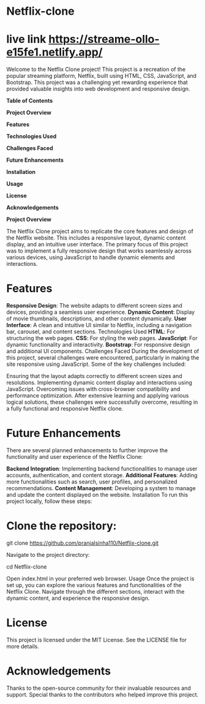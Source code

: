# Netflix-clone
# live link  https://streame-ollo-e15fe1.netlify.app/

Welcome to the Netflix Clone project! This project is a recreation of the popular streaming platform, Netflix, built using HTML, CSS, JavaScript, and Bootstrap. This project was a challenging yet rewarding experience that provided valuable insights into web development and responsive design.

**Table of Contents**

**Project Overview**

**Features**

**Technologies Used**

**Challenges Faced**

**Future Enhancements**

**Installation**

**Usage**

**License**

**Acknowledgements**

**Project Overview**

The Netflix Clone project aims to replicate the core features and design of the Netflix website. This includes a responsive layout, dynamic content display, and an intuitive user interface. The primary focus of this project was to implement a fully responsive design that works seamlessly across various devices, using JavaScript to handle dynamic elements and interactions.

# Features
**Responsive Design**: The website adapts to different screen sizes and devices, providing a seamless user experience.
**Dynamic Content**: Display of movie thumbnails, descriptions, and other content dynamically.
**User Interface**: A clean and intuitive UI similar to Netflix, including a navigation bar, carousel, and content sections.
Technologies Used
**HTML**: For structuring the web pages.
**CSS**: For styling the web pages.
**JavaScript**: For dynamic functionality and interactivity.
**Bootstrap**: For responsive design and additional UI components.
Challenges Faced
During the development of this project, several challenges were encountered, particularly in making the site responsive using JavaScript. Some of the key challenges included:

Ensuring that the layout adapts correctly to different screen sizes and resolutions.
Implementing dynamic content display and interactions using JavaScript.
Overcoming issues with cross-browser compatibility and performance optimization.
After extensive learning and applying various logical solutions, these challenges were successfully overcome, resulting in a fully functional and responsive Netflix clone.

# Future Enhancements
There are several planned enhancements to further improve the functionality and user experience of the Netflix Clone:

**Backend Integration**: Implementing backend functionalities to manage user accounts, authentication, and content storage.
**Additional Features**: Adding more functionalities such as search, user profiles, and personalized recommendations.
**Content Management**: Developing a system to manage and update the content displayed on the website.
Installation
To run this project locally, follow these steps:

# Clone the repository:
git clone https://github.com/pranjalsinha110/Netflix-clone.git

Navigate to the project directory:

cd Netflix-clone

Open index.html in your preferred web browser.
Usage
Once the project is set up, you can explore the various features and functionalities of the Netflix Clone. Navigate through the different sections, interact with the dynamic content, and experience the responsive design.
# License
This project is licensed under the MIT License. See the LICENSE file for more details.

# Acknowledgements
Thanks to the open-source community for their invaluable resources and support.
Special thanks to the contributors who helped improve this project.
